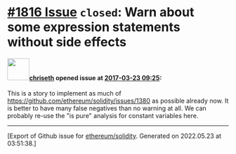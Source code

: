 # [\#1816 Issue](https://github.com/ethereum/solidity/issues/1816) `closed`: Warn about some expression statements without side effects

#### <img src="https://avatars.githubusercontent.com/u/9073706?v=4" width="50">[chriseth](https://github.com/chriseth) opened issue at [2017-03-23 09:25](https://github.com/ethereum/solidity/issues/1816):

This is a story to implement as much of
https://github.com/ethereum/solidity/issues/1380
as possible already now. It is better to have many false negatives than no warning at all. We can probably re-use the "is pure" analysis for constant variables here.




-------------------------------------------------------------------------------



[Export of Github issue for [ethereum/solidity](https://github.com/ethereum/solidity). Generated on 2022.05.23 at 03:51:38.]
